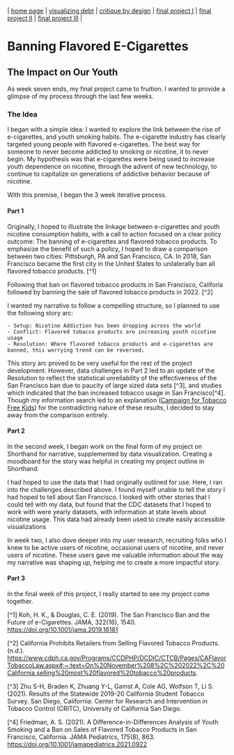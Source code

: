 | [home page](https://cmustudent.github.io/tswd-portfolio-templates/) | [visualizing debt](visualizing-government-debt) | [critique by design](critique-by-design) | [final project I](final-project-part-one) | [final project II](final-project-part-two) | [final project III](final-project-part-three) |

# Banning Flavored E-Cigarettes
## The Impact on Our Youth

As week seven ends, my final project came to fruition. I wanted to provide a glimpse of my process through the last few weeks. 

### The Idea
I began with a simple idea: I wanted to explore the link between the rise of e-cigarettes, and youth smoking habits. The e-cigarette industry has clearly targeted young people with flavored e-cigarettes. The best way for someone to never become addicted to smoking or nicotine, it to never begin. My hypothesis was that e-cigarettes were being used to increase youth dependence on nicotine, through the advent of new technology, to continue to capitalize on generations of addictive behavior because of nicotine.

With this premise, I began the 3 week iterative process. 

#### Part 1 
Originally, I hoped to illustrate the linkage between e-cigarettes and youth nicotine consumption habits, with a call to action focused on a clear policy outcome: The banning of e-cigarettes and flavored tobacco products. To emphasize the benefit of such a policy, I hoped to draw a comparison between two cities: Pittsburgh, PA and San Francisco, CA. In 2018, San Francisco became the first city in the United States to unilaterally ban all flavored tobacco products. [^1]

Following that ban on flavored tobacco products in San Francisco, Califoria followed by banning the sale of flavored tobacco products in 2022. [^2]

I wanted my narrative to follow a compelling structure, so I planned to use the following story arc: 

    - Setup: Nicotine Addiction has been dropping across the world
    - Conflict: Flavored tobacco products are increasing youth nicotine usage
    - Resolution: Where flavored tobacco products and e-cigarettes are banned, this worrying trend can be reversed. 

This story arc proved to be very useful for the rest of the project development. However, data challenges in Part 2 led to an update of the Resolution to reflect the statistical unreliability of the effectiveness of the San Francisco ban due to paucity of large sized data sets [^3], and studies which indicated that the ban increased tobacco usage in San Francisco[^4]. Though my information search led to an explanation ([Campaign for Tobacco Free Kids](https://www.tobaccofreekids.org/assets/factsheets/0416.pdf)) for the contradicting nature of these results, I decided to stay away from the comparison entirely. 

#### Part 2
In the second week, I began work on the final form of my project on Shorthand for narrative, supplemented by data visualization. Creating a moodboard for the story was helpful in creating my project outline in Shorthand. 

I had hoped to use the data that I had originally outlined for use. Here, I ran into the challenges described above. I found myself unable to tell the story I had hoped to tell about San Francisco. I looked with other stories that I could tell with my data, but found that the CDC datasets that I hoped to work with were yearly datasets, with information at state levels about nicotine usage. This data had already been used to create easily accessible visualizations

In week two, I also dove deeper into my user research, recruiting folks who I knew to be active users of nicotine, occasional users of nicotine, and never users of nicotine. These users gave me valuable information about the way my narrative was shaping up, helping me to create a more impactful story. 

#### Part 3
In the final week of this project, I really started to see my project come together. 



[^1] Koh, H. K., & Douglas, C. E. (2019). The San Francisco Ban and the Future of e-Cigarettes. JAMA, 322(16), 1540. https://doi.org/10.1001/jama.2019.16181

[^2] California Prohibits Retailers from Selling Flavored Tobacco Products. (n.d.). https://www.cdph.ca.gov/Programs/CCDPHP/DCDIC/CTCB/Pages/CAFlavorTobaccoLaw.aspx#:~:text=On%20November%208%2C%202022%2C%20California,selling%20most%20flavored%20tobacco%20products.

[^3] Zhu S-H, Braden K, Zhuang Y-L, Gamst A, Cole AG, Wolfson T, Li S. (2021).
Results of the Statewide 2019-20 California Student Tobacco Survey. San Diego, California: Center
for Research and Intervention in Tobacco Control (CRITC), University of California San Diego. 

[^4] Friedman, A. S. (2021). A Difference-in-Differences Analysis of Youth Smoking and a Ban on Sales of Flavored Tobacco Products in San Francisco, California. JAMA Pediatrics, 175(8), 863. https://doi.org/10.1001/jamapediatrics.2021.0922


